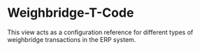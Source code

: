 # Weighbridge-T-Code
This view acts as a configuration reference for different types of weighbridge transactions in the ERP system.
